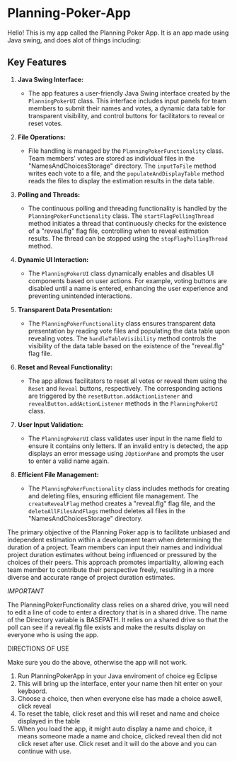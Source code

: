 # Planning-Poker-App

Hello! This is my app called the Planning Poker App. It is an app made using Java swing, and does alot of things including:

## Key Features

1. **Java Swing Interface:**
   - The app features a user-friendly Java Swing interface created by the `PlanningPokerUI` class. This interface includes input panels for team members to submit their names and votes, a dynamic data table for transparent visibility, and control buttons for facilitators to reveal or reset votes.

2. **File Operations:**
   - File handling is managed by the `PlanningPokerFunctionality` class. Team members' votes are stored as individual files in the "NamesAndChoicesStorage" directory. The `inputToFile` method writes each vote to a file, and the `populateAndDisplayTable` method reads the files to display the estimation results in the data table.

3. **Polling and Threads:**
   - The continuous polling and threading functionality is handled by the `PlanningPokerFunctionality` class. The `startFlagPollingThread` method initiates a thread that continuously checks for the existence of a "reveal.flg" flag file, controlling when to reveal estimation results. The thread can be stopped using the `stopFlagPollingThread` method.

4. **Dynamic UI Interaction:**
   - The `PlanningPokerUI` class dynamically enables and disables UI components based on user actions. For example, voting buttons are disabled until a name is entered, enhancing the user experience and preventing unintended interactions.

5. **Transparent Data Presentation:**
   - The `PlanningPokerFunctionality` class ensures transparent data presentation by reading vote files and populating the data table upon revealing votes. The `handleTableVisibility` method controls the visibility of the data table based on the existence of the "reveal.flg" flag file.

6. **Reset and Reveal Functionality:**
   - The app allows facilitators to reset all votes or reveal them using the `Reset` and `Reveal` buttons, respectively. The corresponding actions are triggered by the `resetButton.addActionListener` and `revealButton.addActionListener` methods in the `PlanningPokerUI` class.

7. **User Input Validation:**
   - The `PlanningPokerUI` class validates user input in the name field to ensure it contains only letters. If an invalid entry is detected, the app displays an error message using `JOptionPane` and prompts the user to enter a valid name again.

8. **Efficient File Management:**
   - The `PlanningPokerFunctionality` class includes methods for creating and deleting files, ensuring efficient file management. The `createRevealFlag` method creates a "reveal.flg" flag file, and the `deleteAllFilesAndFlags` method deletes all files in the "NamesAndChoicesStorage" directory.

The primary objective of the Planning Poker app is to facilitate unbiased and independent estimation within a development team when determining the duration of a project. Team members can input their names and individual project duration estimates without being influenced or pressured by the choices of their peers. This approach promotes impartiality, allowing each team member to contribute their perspective freely, resulting in a more diverse and accurate range of project duration estimates.

*IMPORTANT*

The PlanningPokerFunctionality class relies on a shared drive, you will need to edit a line of code to enter a directory that is in a shared drive. The name of the Directory variable is BASEPATH. It relies on a shared drive so that the poll can see if a reveal.flg file exists and make the results display on everyone who is using the app.

DIRECTIONS OF USE

Make sure you do the above, otherwise the app will not work. 

1. Run PlanningPokerApp in your Java enviroment of choice eg Eclipse
2. This will bring up the interface, enter your name then hit enter on your keybaord.
3. Choose a choice, then when everyone else has made a choice aswell, click reveal
4. To reset the table, click reset and this will reset and name and choice displayed in the table
5. When you load the app, it might auto display a name and choice, it means someone made a name and choice, clicked reveal then did not click reset after use. Click reset and it will do the above and you can continue with use.

